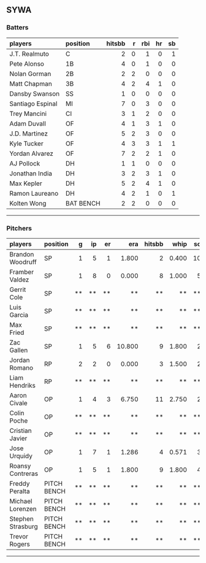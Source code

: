 ## SYWA

### Batters

 |players          |position  | hitsbb|  r| rbi| hr| sb| 
|:----------------|:---------|------:|--:|---:|--:|--:| 
|J.T. Realmuto    |C         |      2|  0|   1|  0|  1| 
|Pete Alonso      |1B        |      4|  0|   1|  0|  0| 
|Nolan Gorman     |2B        |      2|  2|   0|  0|  0| 
|Matt Chapman     |3B        |      4|  2|   4|  1|  0| 
|Dansby Swanson   |SS        |      1|  0|   0|  0|  0| 
|Santiago Espinal |MI        |      7|  0|   3|  0|  0| 
|Trey Mancini     |CI        |      3|  1|   2|  0|  0| 
|Adam Duvall      |OF        |      4|  1|   3|  1|  0| 
|J.D. Martinez    |OF        |      5|  2|   3|  0|  0| 
|Kyle Tucker      |OF        |      4|  3|   3|  1|  1| 
|Yordan Alvarez   |OF        |      7|  2|   2|  1|  0| 
|AJ Pollock       |DH        |      1|  1|   0|  0|  0| 
|Jonathan India   |DH        |      3|  2|   3|  1|  0| 
|Max Kepler       |DH        |      5|  2|   4|  1|  0| 
|Ramon Laureano   |DH        |      4|  2|   1|  0|  1| 
|Kolten Wong      |BAT BENCH |      2|  2|   0|  0|  0| 

* * *

### Pitchers

 
|players           |position    |  g| ip| er|    era| hitsbb|  whip| so|  w| sv| 
|:-----------------|:-----------|--:|--:|--:|------:|------:|-----:|--:|--:|--:| 
|Brandon Woodruff  |SP          |  1|  5|  1|  1.800|      2| 0.400| 10|  1|  0| 
|Framber Valdez    |SP          |  1|  8|  0|  0.000|      8| 1.000|  5|  1|  0| 
|Gerrit Cole       |SP          | **| **| **|     **|     **|    **| **| **| **| 
|Luis Garcia       |SP          | **| **| **|     **|     **|    **| **| **| **| 
|Max Fried         |SP          | **| **| **|     **|     **|    **| **| **| **| 
|Zac Gallen        |SP          |  1|  5|  6| 10.800|      9| 1.800|  2|  0|  0| 
|Jordan Romano     |RP          |  2|  2|  0|  0.000|      3| 1.500|  2|  1|  0| 
|Liam Hendriks     |RP          | **| **| **|     **|     **|    **| **| **| **| 
|Aaron Civale      |OP          |  1|  4|  3|  6.750|     11| 2.750|  2|  0|  0| 
|Colin Poche       |OP          | **| **| **|     **|     **|    **| **| **| **| 
|Cristian Javier   |OP          | **| **| **|     **|     **|    **| **| **| **| 
|Jose Urquidy      |OP          |  1|  7|  1|  1.286|      4| 0.571|  3|  0|  0| 
|Roansy Contreras  |OP          |  1|  5|  1|  1.800|      9| 1.800|  4|  0|  0| 
|Freddy Peralta    |PITCH BENCH | **| **| **|     **|     **|    **| **| **| **| 
|Michael Lorenzen  |PITCH BENCH | **| **| **|     **|     **|    **| **| **| **| 
|Stephen Strasburg |PITCH BENCH | **| **| **|     **|     **|    **| **| **| **| 
|Trevor Rogers     |PITCH BENCH | **| **| **|     **|     **|    **| **| **| **| 


* * *


